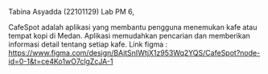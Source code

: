Tabina Asyadda (22101129) Lab PM 6, 

CafeSpot adalah aplikasi yang membantu pengguna menemukan kafe atau tempat kopi di Medan. Aplikasi memudahkan pencarian dan memberikan informasi detail tentang setiap kafe. 
 
Link figma : https://www.figma.com/design/BAjtSnIWtjX1z953Wq2YQS/CafeSpot?node-id=0-1&t=ce4Ko1wO7clgZcJA-1
